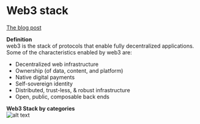 # Web3 stack
[The blog post](https://edgeandnode.com/blog/defining-the-web3-stack/)  

__Definition__  
web3 is the stack of protocols that enable fully decentralized applications.  
Some of the characteristics enabled by web3 are:
* Decentralized web infrastructure
* Ownership (of data, content, and platform)
* Native digital payments
* Self-sovereign identity
* Distributed, trust-less, & robust infrastructure
* Open, public, composable back ends

__Web3 Stack by categories__  
![alt text](https://edgeandnode.com/images/web3-stack.jpg)
